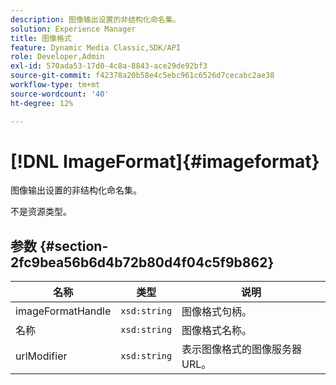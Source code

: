 ```yaml
---
description: 图像输出设置的非结构化命名集。
solution: Experience Manager
title: 图像格式
feature: Dynamic Media Classic,SDK/API
role: Developer,Admin
exl-id: 570ada53-17d0-4c8a-8843-ace29de92bf3
source-git-commit: f42378a20b58e4c5ebc961c6526d7cecabc2ae38
workflow-type: tm+mt
source-wordcount: '40'
ht-degree: 12%

---
```


# [!DNL ImageFormat]{#imageformat}

图像输出设置的非结构化命名集。

不是资源类型。

## 参数 {#section-2fc9bea56b6d4b72b80d4f04c5f9b862}

| 名称 | 类型 | 说明 |
|---|---|---|
| imageFormatHandle | `xsd:string` | 图像格式句柄。 |
| 名称 | `xsd:string` | 图像格式名称。 |
| urlModifier | `xsd:string` | 表示图像格式的图像服务器URL。 |
